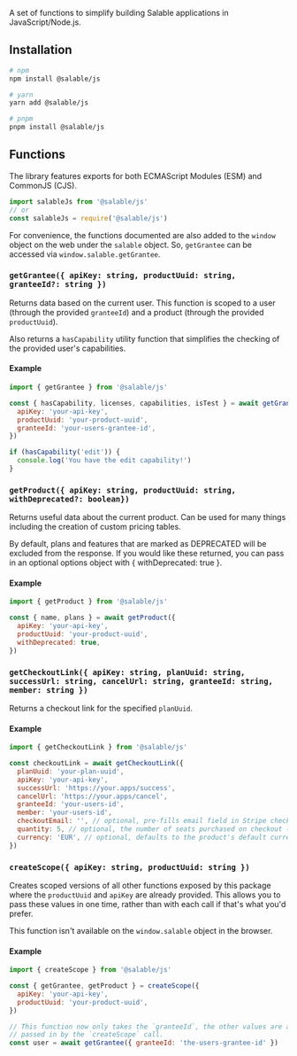A set of functions to simplify building Salable applications in
JavaScript/Node.js.

## Installation

```sh
# npm
npm install @salable/js

# yarn
yarn add @salable/js

# pnpm
pnpm install @salable/js
```

## Functions

The library features exports for both ECMAScript Modules (ESM) and CommonJS
(CJS).

```js
import salableJs from '@salable/js'
// or
const salableJs = require('@salable/js')
```

For convenience, the functions documented are also added to the `window` object
on the web under the `salable` object. So, `getGrantee` can be accessed via
`window.salable.getGrantee`.

### `getGrantee({ apiKey: string, productUuid: string, granteeId?: string })`

Returns data based on the current user. This function is scoped to a user
(through the provided `granteeId`) and a product (through the provided
`productUuid`).

Also returns a `hasCapability` utility function that simplifies the checking of
the provided user's capabilities.

#### Example

```js
import { getGrantee } from '@salable/js'

const { hasCapability, licenses, capabilities, isTest } = await getGrantee({
  apiKey: 'your-api-key',
  productUuid: 'your-product-uuid',
  granteeId: 'your-users-grantee-id',
})

if (hasCapability('edit')) {
  console.log('You have the edit capability!')
}
```

### `getProduct({ apiKey: string, productUuid: string, withDeprecated?: boolean})`

Returns useful data about the current product. Can be used for many things
including the creation of custom pricing tables.

By default, plans and features that are marked as DEPRECATED will be excluded
from the response. If you would like these returned, you can pass in an optional
options object with { withDeprecated: true }.

#### Example

```js
import { getProduct } from '@salable/js'

const { name, plans } = await getProduct({
  apiKey: 'your-api-key',
  productUuid: 'your-product-uuid',
  withDeprecated: true,
})
```

### `getCheckoutLink({ apiKey: string, planUuid: string, successUrl: string, cancelUrl: string, granteeId: string, member: string })`

Returns a checkout link for the specified `planUuid`.

#### Example

```js
import { getCheckoutLink } from '@salable/js'

const checkoutLink = await getCheckoutLink({
  planUuid: 'your-plan-uuid',
  apiKey: 'your-api-key',
  successUrl: 'https://your.apps/success',
  cancelUrl: 'https://your.apps/cancel',
  granteeId: 'your-users-id',
  member: 'your-users-id',
  checkoutEmail: '', // optional, pre-fills email field in Stripe checkout
  quantity: 5, // optional, the number of seats purchased on checkout (if using per-seat plan, default is minimum number set on plan)
  currency: 'EUR', // optional, defaults to the product's default currency in Salable
})
```

### `createScope({ apiKey: string, productUuid: string })`

Creates scoped versions of all other functions exposed by this package where the
`productUuid` and `apiKey` are already provided. This allows you to pass these
values in one time, rather than with each call if that's what you'd prefer.

This function isn't available on the `window.salable` object in the browser.

#### Example

```js
import { createScope } from '@salable/js'

const { getGrantee, getProduct } = createScope({
  apiKey: 'your-api-key',
  productUuid: 'your-product-uuid',
})

// This function now only takes the `granteeId`, the other values are already
// passed in by the `createScope` call.
const user = await getGrantee({ granteeId: 'the-users-grantee-id' })
```

